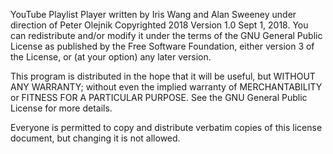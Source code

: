 

YouTube Playlist Player   written by Iris Wang and Alan Sweeney under direction of Peter Olejnik Copyrighted 2018 Version 1.0 Sept 1, 2018.  You can redistribute and/or modify it under the terms of the GNU General Public License as published by the Free Software Foundation, either version 3 of the License, or (at your option) any later version.

This program is distributed in the hope that it will be useful, but WITHOUT ANY WARRANTY; without even the implied warranty of MERCHANTABILITY or FITNESS FOR A PARTICULAR PURPOSE.  See the GNU General Public License for more details.

Everyone is permitted to copy and distribute verbatim copies of this license document, but changing it is not allowed. 

